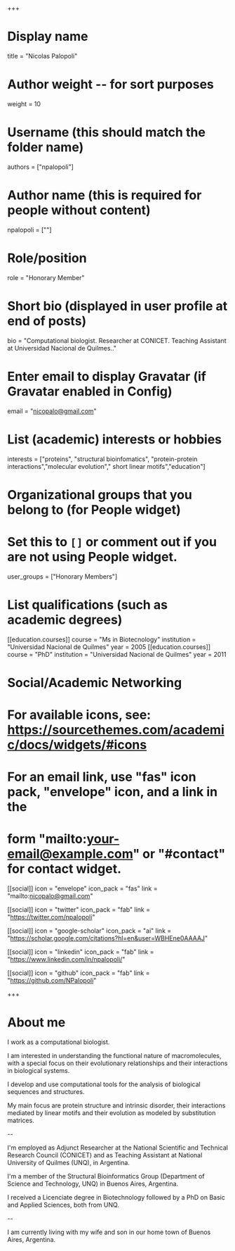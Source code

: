 +++
# Display name
title = "Nicolas Palopoli"

# Author weight -- for sort purposes
weight = 10

# Username (this should match the folder name)
authors = ["npalopoli"]

# Author name (this is required for people without content)
npalopoli = [""]

# Role/position
role = "Honorary Member"

# Short bio (displayed in user profile at end of posts)
bio = "Computational biologist. Researcher at CONICET. Teaching Assistant at Universidad Nacional de Quilmes.."

# Enter email to display Gravatar (if Gravatar enabled in Config)
email = "nicopalo@gmail.com"

# List (academic) interests or hobbies
interests = ["proteins", "structural bioinfomatics", "protein-protein interactions","molecular evolution"," short linear motifs","education"]

# Organizational groups that you belong to (for People widget)
#   Set this to `[]` or comment out if you are not using People widget.
user_groups = ["Honorary Members"]

# List qualifications (such as academic degrees)
[[education.courses]]
  course = "Ms in Biotecnology"
  institution = "Universidad Nacional de Quilmes"
  year = 2005
[[education.courses]]
  course = "PhD"
  institution = "Universidad Nacional de Quilmes"
  year = 2011

# Social/Academic Networking
# For available icons, see: https://sourcethemes.com/academic/docs/widgets/#icons
#   For an email link, use "fas" icon pack, "envelope" icon, and a link in the
#   form "mailto:your-email@example.com" or "#contact" for contact widget.

[[social]]
  icon = "envelope"
  icon_pack = "fas"
  link = "mailto:nicopalo@gmail.com"

[[social]]
  icon = "twitter"
  icon_pack = "fab"
  link = "https://twitter.com/npalopoli"

[[social]]
  icon = "google-scholar"
  icon_pack = "ai"
  link = "https://scholar.google.com/citations?hl=en&user=WBHEne0AAAAJ"

[[social]]
  icon = "linkedin"
  icon_pack = "fab"
  link = "https://www.linkedin.com/in/npalopoli/"

[[social]]
  icon = "github"
  icon_pack = "fab"
  link = "https://github.com/NPalopoli"

+++

# About me 

I work as a computational biologist.

I am interested in understanding the functional nature of macromolecules, with a special focus on their evolutionary relationships and their interactions in biological systems.

I develop and use computational tools for the analysis of biological sequences and structures.

My main focus are protein structure and intrinsic disorder, their interactions mediated by linear motifs and their evolution as modeled by substitution matrices.

--

I'm employed as Adjunct Researcher at the National Scientific and Technical Research Council (CONICET) and as Teaching Assistant at National University of Quilmes (UNQ), in Argentina.

I'm a member of the Structural Bioinformatics Group (Department of Science and Technology, UNQ) in Buenos Aires, Argentina.

I received a Licenciate degree in Biotechnology followed by a PhD on Basic and Applied Sciences, both from UNQ.

--

I am currently living with my wife and son in our home town of Buenos Aires, Argentina.
